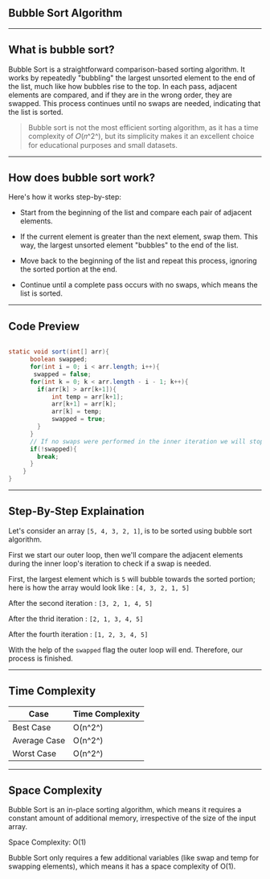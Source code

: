 ## Bubble Sort Algorithm

---

## What is bubble sort?

Bubble Sort is a straightforward comparison-based sorting algorithm. It works by repeatedly "bubbling" the largest unsorted element to the end of the list, much like how bubbles rise to the top. In each pass, adjacent elements are compared, and if they are in the wrong order, they are swapped. This process continues until no swaps are needed, indicating that the list is sorted.


>Bubble sort is not the most efficient sorting algorithm, as it has a time complexity of 𝑂(𝑛^2^), but its simplicity makes it an excellent choice for educational purposes and small datasets.
---

## How does bubble sort work?

Here's how it works step-by-step:

- Start from the beginning of the list and compare each pair of adjacent elements.

- If the current element is greater than the next element, swap them. This way, the largest unsorted element "bubbles" to the end of the list.

- Move back to the beginning of the list and repeat this process, ignoring the sorted portion at the end.

- Continue until a complete pass occurs with no swaps, which means the list is sorted.

---

## Code Preview

```java

static void sort(int[] arr){
      boolean swapped;
      for(int i = 0; i < arr.length; i++){
       swapped = false;
      for(int k = 0; k < arr.length - i - 1; k++){
        if(arr[k] > arr[k+1]){
            int temp = arr[k+1];
            arr[k+1] = arr[k];
            arr[k] = temp;
            swapped = true;
        }
      }
      // If no swaps were performed in the inner iteration we will stop the outer loop
      if(!swapped){
        break;
      }
    }
}
```

---

## Step-By-Step Explaination

Let's consider an array `[5, 4, 3, 2, 1]`, is to be sorted using bubble sort algorithm.

First we start our outer loop, then we'll compare the adjacent elements during the inner loop's iteration to check if a swap is needed.

First, the largest element which is `5` will bubble towards the sorted portion; here is how the array would look like : `[4, 3, 2, 1, 5]`

After the second iteration : `[3, 2, 1, 4, 5]`

After the thrid iteration : `[2, 1, 3, 4, 5]`

After the fourth iteration : `[1, 2, 3, 4, 5]`

With the help of the `swapped` flag the outer loop will end. Therefore, our process is finished.

---

## Time Complexity

| Case | Time Complexity |
| ---  |  ---            |
| Best Case | O(n^2^)
| Average Case | O(n^2^)
| Worst Case | O(n^2^)

---

## Space Complexity

Bubble Sort is an in-place sorting algorithm, which means it requires a constant amount of additional memory, irrespective of the size of the input array.

Space Complexity: O(1)

Bubble Sort only requires a few additional variables (like swap and temp for swapping elements), which means it has a space complexity of O(1).
